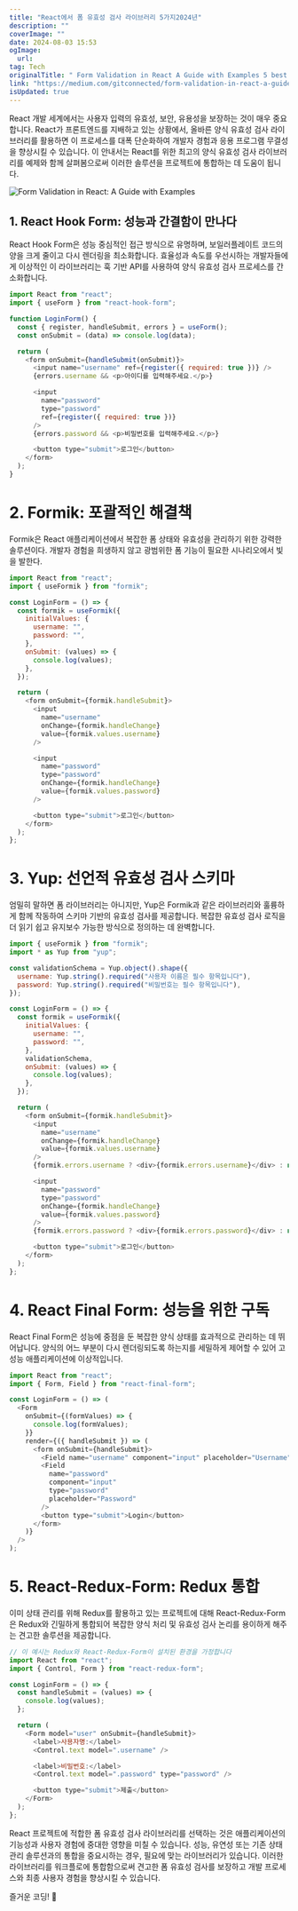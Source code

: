 ```yaml
---
title: "React에서 폼 유효성 검사 라이브러리 5가지2024년"
description: ""
coverImage: ""
date: 2024-08-03 15:53
ogImage: 
  url: 
tag: Tech
originalTitle: " Form Validation in React A Guide with Examples 5 best libraries"
link: "https://medium.com/gitconnected/form-validation-in-react-a-guide-with-examples-5-best-libraries-1fc68beaef36"
isUpdated: true
---
```






React 개발 세계에서는 사용자 입력의 유효성, 보안, 유용성을 보장하는 것이 매우 중요합니다. React가 프론트엔드를 지배하고 있는 상황에서, 올바른 양식 유효성 검사 라이브러리를 활용하면 이 프로세스를 대폭 단순화하여 개발자 경험과 응용 프로그램 무결성을 향상시킬 수 있습니다. 이 안내서는 React를 위한 최고의 양식 유효성 검사 라이브러리를 예제와 함께 살펴봄으로써 이러한 솔루션을 프로젝트에 통합하는 데 도움이 됩니다.

![Form Validation in React: A Guide with Examples](/assets/img/FormValidationinReactAGuidewithExamples5bestlibraries_0.png)

## 1. React Hook Form: 성능과 간결함이 만나다

React Hook Form은 성능 중심적인 접근 방식으로 유명하며, 보일러플레이트 코드의 양을 크게 줄이고 다시 렌더링을 최소화합니다. 효율성과 속도를 우선시하는 개발자들에게 이상적인 이 라이브러리는 훅 기반 API를 사용하여 양식 유효성 검사 프로세스를 간소화합니다.

<div class="content-ad"></div>

```js
import React from "react";
import { useForm } from "react-hook-form";

function LoginForm() {
  const { register, handleSubmit, errors } = useForm();
  const onSubmit = (data) => console.log(data);

  return (
    <form onSubmit={handleSubmit(onSubmit)}>
      <input name="username" ref={register({ required: true })} />
      {errors.username && <p>아이디를 입력해주세요.</p>}

      <input
        name="password"
        type="password"
        ref={register({ required: true })}
      />
      {errors.password && <p>비밀번호를 입력해주세요.</p>}

      <button type="submit">로그인</button>
    </form>
  );
}
```

# 2. Formik: 포괄적인 해결책

Formik은 React 애플리케이션에서 복잡한 폼 상태와 유효성을 관리하기 위한 강력한 솔루션이다. 개발자 경험을 희생하지 않고 광범위한 폼 기능이 필요한 시나리오에서 빛을 발한다.

```js
import React from "react";
import { useFormik } from "formik";

const LoginForm = () => {
  const formik = useFormik({
    initialValues: {
      username: "",
      password: "",
    },
    onSubmit: (values) => {
      console.log(values);
    },
  });

  return (
    <form onSubmit={formik.handleSubmit}>
      <input
        name="username"
        onChange={formik.handleChange}
        value={formik.values.username}
      />

      <input
        name="password"
        type="password"
        onChange={formik.handleChange}
        value={formik.values.password}
      />

      <button type="submit">로그인</button>
    </form>
  );
};
```

<div class="content-ad"></div>

# 3. Yup: 선언적 유효성 검사 스키마

엄밀히 말하면 폼 라이브러리는 아니지만, Yup은 Formik과 같은 라이브러리와 훌륭하게 함께 작동하여 스키마 기반의 유효성 검사를 제공합니다. 복잡한 유효성 검사 로직을 더 읽기 쉽고 유지보수 가능한 방식으로 정의하는 데 완벽합니다.

```js
import { useFormik } from "formik";
import * as Yup from "yup";

const validationSchema = Yup.object().shape({
  username: Yup.string().required("사용자 이름은 필수 항목입니다"),
  password: Yup.string().required("비밀번호는 필수 항목입니다"),
});

const LoginForm = () => {
  const formik = useFormik({
    initialValues: {
      username: "",
      password: "",
    },
    validationSchema,
    onSubmit: (values) => {
      console.log(values);
    },
  });

  return (
    <form onSubmit={formik.handleSubmit}>
      <input
        name="username"
        onChange={formik.handleChange}
        value={formik.values.username}
      />
      {formik.errors.username ? <div>{formik.errors.username}</div> : null}

      <input
        name="password"
        type="password"
        onChange={formik.handleChange}
        value={formik.values.password}
      />
      {formik.errors.password ? <div>{formik.errors.password}</div> : null}

      <button type="submit">로그인</button>
    </form>
  );
};
```

# 4. React Final Form: 성능을 위한 구독

<div class="content-ad"></div>

React Final Form은 성능에 중점을 둔 복잡한 양식 상태를 효과적으로 관리하는 데 뛰어납니다. 양식의 어느 부분이 다시 렌더링되도록 하는지를 세밀하게 제어할 수 있어 고성능 애플리케이션에 이상적입니다.

```js
import React from "react";
import { Form, Field } from "react-final-form";

const LoginForm = () => (
  <Form
    onSubmit={(formValues) => {
      console.log(formValues);
    }}
    render={({ handleSubmit }) => (
      <form onSubmit={handleSubmit}>
        <Field name="username" component="input" placeholder="Username" />
        <Field
          name="password"
          component="input"
          type="password"
          placeholder="Password"
        />
        <button type="submit">Login</button>
      </form>
    )}
  />
);
```

# 5. React-Redux-Form: Redux 통합

이미 상태 관리를 위해 Redux를 활용하고 있는 프로젝트에 대해 React-Redux-Form은 Redux와 긴밀하게 통합되어 복잡한 양식 처리 및 유효성 검사 논리를 용이하게 해주는 견고한 솔루션을 제공합니다.

<div class="content-ad"></div>

```js
// 이 예시는 Redux와 React-Redux-Form이 설치된 환경을 가정합니다
import React from "react";
import { Control, Form } from "react-redux-form";

const LoginForm = () => {
  const handleSubmit = (values) => {
    console.log(values);
  };

  return (
    <Form model="user" onSubmit={handleSubmit}>
      <label>사용자명:</label>
      <Control.text model=".username" />

      <label>비밀번호:</label>
      <Control.text model=".password" type="password" />

      <button type="submit">제출</button>
    </Form>
  );
};
```

React 프로젝트에 적합한 폼 유효성 검사 라이브러리를 선택하는 것은 애플리케이션의 기능성과 사용자 경험에 중대한 영향을 미칠 수 있습니다. 성능, 유연성 또는 기존 상태 관리 솔루션과의 통합을 중요시하는 경우, 필요에 맞는 라이브러리가 있습니다. 이러한 라이브러리를 워크플로에 통합함으로써 견고한 폼 유효성 검사를 보장하고 개발 프로세스와 최종 사용자 경험을 향상시킬 수 있습니다.

즐거운 코딩! 🚀




